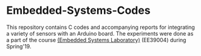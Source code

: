 # Embedded-Systems-Codes

This repository contains C codes and accompanying reports for integrating a variety of sensors with an Arduino board. The experiments were done as a part of the course [(Embedded Systems Laboratory)](http://www.facweb.iitkgp.ac.in/~debdoot/courses/EE39004/Spr2019/) (EE39004) during Spring'19.
